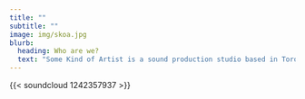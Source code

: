 ```yaml
---
title: ""
subtitle: ""
image: img/skoa.jpg
blurb:
  heading: Who are we?
  text: "Some Kind of Artist is a sound production studio based in Toronto. "
---
```

{{< soundcloud 1242357937 >}}